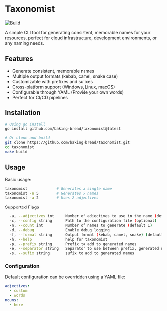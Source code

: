 # Taxonomist

[![Build](https://github.com/baking-bread/taxonomist/actions/workflows/default.yaml/badge.svg?branch=main)](https://github.com/baking-bread/taxonomist/actions/workflows/default.yaml)

A simple CLI tool for generating consistent, memorable names for your resources, perfect for cloud infrastructure, development environments, or any naming needs.

## Features

- Generate consistent, memorable names
- Multiple output formats (kebab, camel, snake case)
- Customizable with prefixes and sufixes
- Cross-platform support (Windows, Linux, macOS)
- Configurable through YAML (Provide your own words)
- Perfect for CI/CD pipelines

## Installation

```bash
# Using go install
go install github.com/baking-bread/taxonomist@latest

# Or clone and build
git clone https://github.com/baking-bread/taxonomist.git
cd taxonomist
make build
```

## Usage

Basic usage:

```bash
taxonomist             # Generates a single name
taxonomist -n 5        # Generates 5 names
taxonomist -a 2        # Uses 2 adjectives


```

Supported Flags

```bash
  -a, --adjectives int     Number of adjectives to use in the name (default 1)
  -c, --config string      Path to the configuration file (optional)
  -n, --count int          Number of names to generate (default 1)
  -d, --debug              Enable debug logging
  -f, --format string      Output format (kebab, camel, snake) (default "kebab")
  -h, --help               help for taxonomist
  -p, --prefix string      Prefix to add to generated names
  -e, --separator string   Separator to use between prefix, generated name, and sufix (default "-")
  -s, --sufix string       sufix to add to generated names
```

### Configuration

Default configuration can be overridden using a YAML file:

```yaml
adjectives:
  - custom
  - words
nouns:
  - here
```
